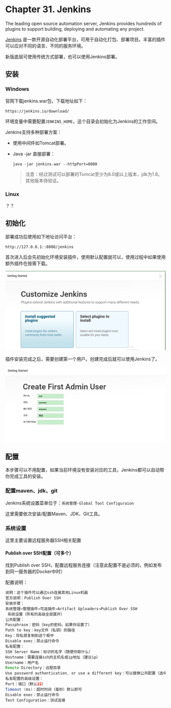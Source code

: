 # Chapter 31. Jenkins

The leading open source automation server, Jenkins provides hundreds of plugins to support building, deploying and automating any project.

[Jenkins](https://jenkins.io/) 是一款开源自动化部署平台，可用于自动化打包、部署项目。丰富的插件可以应对不同的语言、不同的服务环境。

新版底层可使用传统方式部署，也可以使用Jenkins部署。

## 安装

### Windows

官网下载jenkins.war包，下载地址如下：

```
https://jenkins.io/download/
```

环境变量中需要配置`JENKINS_HOME`，这个目录会初始化为Jenkins的工作空间。

Jenkins支持多种部署方案：

* 使用中间件如Tomcat部署。
* Java -jar 直接部署：

  ```
  java -jar jenkins.war --httpPort=8080
  ```

  > 注意：经过测试可以部署的Tomcat至少为8.0或以上版本，jdk为1.8。其他版本待验证。

### Linux

？？

## 初始化

部署成功后使用如下地址访问平台：

```
http://127.0.0.1::8080/jenkins
```

首次进入后会先初始化环境安装插件，使用默认配置就可以，使用过程中如果使用额外插件在按需下载。

![](/assets/jinkins-initial.png)

插件安装完成之后，需要创建第一个用户。创建完成后就可以使用Jenkins了。

![](/assets/jenkins-fisrt-user.png)

## 配置

本步骤可以不用配置，如果当前环境没有安装对应的工具，Jenkins都可以自动帮你完成工具的安装。

### 配置maven、jdk、git

Jenkins系统设置菜单位于：`系统管理-Global Tool Configuraion`

这里需要依次安装/配置Maven、JDK、Git工具。

### 系统设置

这里主要设置远程服务器SSH相关配置

#### Publish over SSH配置（可多个）

找到Publish over SSH，配置远程服务连接（注意此配置不是必须的，例如发布到同一服务器的Docker中时）

配置说明：

```java
说明：这个插件可以通过ssh连接其他Linux机器
官方说明：Publish Over SSH
安装步骤：
系统管理→管理插件→可选插件→Artifact Uploaders→Publish Over SSH
 系统设置（所有的高级全部展开）
公共配置：
Passphrase：密码（key的密码，如果你设置了）
Path to key：key文件（私钥）的路径
Key：将私钥复制到这个框中
Disable exec：禁止运行命令
私有配置：
SSH Server Name：标识的名字（随便你取什么）
Hostname：需要连接ssh的主机名或ip地址（建议ip）
Username：用户名
Remote Directory：远程目录
Use password authentication, or use a different key：可以替换公共配置（选中展开的就是公共配置的东西，这样做扩展性很好）
私有配置的高级设置：
Port：端口（默认22）
Timeout (ms)：超时时间（毫秒）默认即可
Disable exec：禁止运行命令
Test Configuration：测试连接
```





